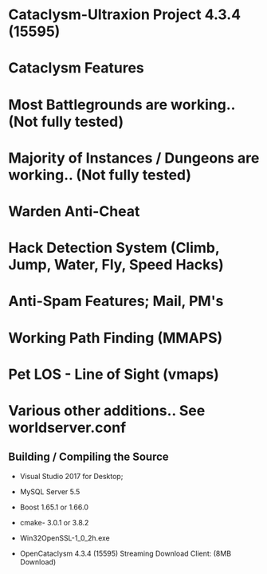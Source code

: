 # Cataclysm-Ultraxion Project 4.3.4 (15595)

# Cataclysm Features

# Most Battlegrounds are working.. (Not fully tested)
# Majority of Instances / Dungeons are working.. (Not fully tested)
# Warden Anti-Cheat
# Hack Detection System (Climb, Jump, Water, Fly, Speed Hacks)
# Anti-Spam Features; Mail, PM's
# Working Path Finding (MMAPS)
# Pet LOS - Line of Sight (vmaps)
# Various other additions.. See worldserver.conf


## Building / Compiling the Source

* Visual Studio 2017 for Desktop;

* MySQL Server 5.5

* Boost 1.65.1 or 1.66.0


* cmake- 3.0.1 or 3.8.2


* Win32OpenSSL-1_0_2h.exe


* OpenCataclysm 4.3.4 (15595) Streaming Download Client: (8MB Download)


